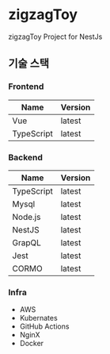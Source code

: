 # zigzagToy
zigzagToy Project for NestJs

## 기술 스택

### Frontend

| Name             | Version |
| ---------------- | ------- |
| Vue              | latest  |
| TypeScript       | latest  |


### Backend

| Name        | Version |
| ----------- | ------- |
| TypeScript  | latest  |
| Mysql       | latest  |
| Node.js     | latest  |
| NestJS      | latest  |
| GrapQL      | latest  |
| Jest        | latest  |
| CORMO       | latest  |


### Infra

- AWS
- Kubernates
- GitHub Actions
- NginX
- Docker
